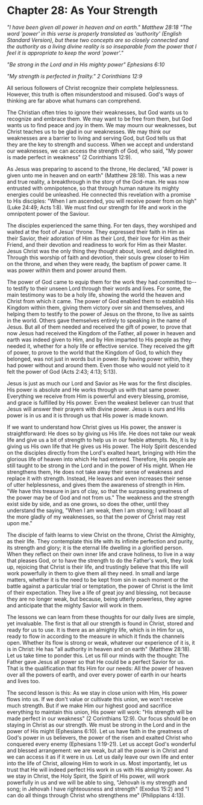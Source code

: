 # Chapter 28: As Your Strength

_"I have been given all power in heaven and on earth." Matthew 28:18_
_"The word 'power' in this verse is properly translated as 'authority' (English Standard Version), but these two concepts are so closely connected and the authority as a living divine reality is so inseparable from the power that I feel it is appropriate to keep the word 'power'."_

_"Be strong in the Lord and in His mighty power" Ephesians 6:10_

_"My strength is perfected in frailty." 2 Corinthians 12:9_

All serious followers of Christ recognize their complete helplessness. However, this truth is often misunderstood and misused. God's ways of thinking are far above what humans can comprehend.

The Christian often tries to ignore their weaknesses, but God wants us to recognize and embrace them. We may want to be free from them, but God wants us to find peace and joy in them. We may mourn our weaknesses, but Christ teaches us to be glad in our weaknesses. We may think our weaknesses are a barrier to living and serving God, but God tells us that they are the key to strength and success. When we accept and understand our weaknesses, we can access the strength of God, who said, "My power is made perfect in weakness" (2 Corinthians 12:9).

As Jesus was preparing to ascend to the throne, He declared, "All power is given unto me in heaven and on earth" (Matthew 28:18). This was a new and true reality, a breakthrough in the story of the God-man. He was now entrusted with omnipotence, so that through human nature its mighty energies could be unleashed. He connected this revelation with a promise to His disciples: "When I am ascended, you will receive power from on high" (Luke 24:49; Acts 1:8). We must find our strength for life and work in the omnipotent power of the Saviour.

The disciples experienced the same thing. For ten days, they worshiped and waited at the foot of Jesus' throne. They expressed their faith in Him as their Savior, their adoration of Him as their Lord, their love for Him as their Friend, and their devotion and readiness to work for Him as their Master. Jesus Christ was the only thing they thought about, loved, and delighted in. Through this worship of faith and devotion, their souls grew closer to Him on the throne, and when they were ready, the baptism of power came. It was power within them and power around them.

The power of God came to equip them for the work they had committed to--to testify to their unseen Lord through their words and lives. For some, the main testimony was to be a holy life, showing the world the heaven and Christ from which it came. The power of God enabled them to establish His Kingdom within them, giving them victory over sin and themselves, and helping them to testify to the power of Jesus on the throne, to live as saints in the world. Others gave themselves entirely to speaking in the name of Jesus. But all of them needed and received the gift of power, to prove that now Jesus had received the Kingdom of the Father, all power in heaven and earth was indeed given to Him, and by Him imparted to His people as they needed it, whether for a holy life or effective service. They received the gift of power, to prove to the world that the Kingdom of God, to which they belonged, was not just in words but in power. By having power within, they had power without and around them. Even those who would not yield to it felt the power of God (Acts 2:43; 4:13; 5:13).

Jesus is just as much our Lord and Savior as He was for the first disciples. His power is absolute and He works through us with that same power. Everything we receive from Him is powerful and every blessing, promise, and grace is fulfilled by His power. Even the weakest believer can trust that Jesus will answer their prayers with divine power. Jesus is ours and His power is in us and it is through us that His power is made known.

If we want to understand how Christ gives us His power, the answer is straightforward: He does so by giving us His life. He does not take our weak life and give us a bit of strength to help us in our feeble attempts. No, it is by giving us His own life that He gives us His power. The Holy Spirit descended on the disciples directly from the Lord's exalted heart, bringing with Him the glorious life of heaven into which He had entered. Therefore, His people are still taught to be strong in the Lord and in the power of His might. When He strengthens them, He does not take away their sense of weakness and replace it with strength. Instead, He leaves and even increases their sense of utter helplessness, and gives them the awareness of strength in Him. "We have this treasure in jars of clay, so that the surpassing greatness of the power may be of God and not from us." The weakness and the strength exist side by side, and as one grows, so does the other, until they understand the saying, "When I am weak, then I am strong; I will boast all the more gladly of my weaknesses, so that the power of Christ may rest upon me."

The disciple of faith learns to view Christ on the throne, Christ the Almighty, as their life. They contemplate this life with its infinite perfection and purity, its strength and glory; it is the eternal life dwelling in a glorified person. When they reflect on their own inner life and crave holiness, to live in a way that pleases God, or to have the strength to do the Father's work, they look up, rejoicing that Christ is their life, and trustingly believe that this life will work powerfully in them to give them all they need. In small and large matters, whether it is the need to be kept from sin in each moment or the battle against a particular trial or temptation, the power of Christ is the limit of their expectation. They live a life of great joy and blessing, not because they are no longer weak, but because, being utterly powerless, they agree and anticipate that the mighty Savior will work in them.

The lessons we can learn from these thoughts for our daily lives are simple, yet invaluable. The first is that all our strength is found in Christ, stored and ready for us to use. It is there as an almighty life, which is in Him for us, ready to flow in according to the measure in which it finds the channels open. Whether its flow is strong or weak, whatever our experience of it is, it is in Christ: He has "all authority in heaven and on earth" (Matthew 28:18). Let us take time to ponder this. Let us fill our minds with the thought: The Father gave Jesus all power so that He could be a perfect Savior for us. That is the qualification that fits Him for our needs: All the power of heaven over all the powers of earth, and over every power of earth in our hearts and lives too.

The second lesson is this: As we stay in close union with Him, His power flows into us. If we don't value or cultivate this union, we won't receive much strength. But if we make Him our highest good and sacrifice everything to maintain this union, His power will work: "His strength will be made perfect in our weakness" (2 Corinthians 12:9). Our focus should be on staying in Christ as our strength. We must be strong in the Lord and in the power of His might (Ephesians 6:10). Let us have faith in the greatness of God's power in us believers, the power of the risen and exalted Christ who conquered every enemy (Ephesians 1:19-21). Let us accept God's wonderful and blessed arrangement: we are weak, but all the power is in Christ and we can access it as if it were in us. Let us daily leave our own life and enter into the life of Christ, allowing Him to work in us. Most importantly, let us trust that He will indeed perfect His work in us with His almighty power. As we stay in Christ, the Holy Spirit, the Spirit of His power, will work powerfully in us and we will be able to sing, "Jehovah is my strength and song; in Jehovah I have righteousness and strength" (Exodus 15:2) and "I can do all things through Christ who strengthens me" (Philippians 4:13).